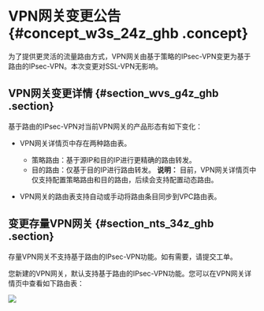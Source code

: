 # VPN网关变更公告 {#concept_w3s_24z_ghb .concept}

为了提供更灵活的流量路由方式，VPN网关由基于策略的IPsec-VPN变更为基于路由的IPsec-VPN。本次变更对SSL-VPN无影响。

## VPN网关变更详情 {#section_wvs_g4z_ghb .section}

基于路由的IPsec-VPN对当前VPN网关的产品形态有如下变化：

-   VPN网关详情页中存在两种路由表。

    -   策略路由：基于源IP和目的IP进行更精确的路由转发。
    -   目的路由：仅基于目的IP进行路由转发。
    **说明：** 目前，VPN网关详情页中仅支持配置策略路由和目的路由，后续会支持配置动态路由。

-   VPN网关的路由表支持自动或手动将路由条目同步到VPC路由表。

## 变更存量VPN网关 {#section_nts_34z_ghb .section}

存量VPN网关不支持基于路由的IPsec-VPN功能。如有需要，请提交工单。

您新建的VPN网关，默认支持基于路由的IPsec-VPN功能。您可以在VPN网关详情页中查看如下路由表：

![](http://static-aliyun-doc.oss-cn-hangzhou.aliyuncs.com/assets/img/150978/155546575642114_zh-CN.png)

